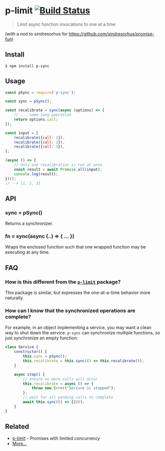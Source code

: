 # p-limit [![Build Status](https://travis-ci.org/djmitche/p-sync.svg?branch=master)](https://travis-ci.org/djmitche/p-sync)

> Limit async function invocations to one at a time

(with a nod to sindresorhus for https://github.com/sindresorhus/promise-fun)

## Install

```
$ npm install p-sync
```

## Usage

```js
const pSync = require('p-sync');

const sync = pSync();

const recalibrate = sync(async (options) => {
    // ... some long operation
    return options.call;
});

const input = [
	recalibrate({call: 1}),
	recalibrate({call: 2}),
	recalibrate({call: 3}),
];

(async () => {
	// Only one recalibration is run at once
	const result = await Promise.all(input);
	console.log(result);
})();
// --> [1, 2, 3]
```

## API

### sync = pSync()

Returns a synchronizer.

### fn = sync(async (..) => { ... })

Wraps the enclosed function such that one wrapped function may be executing at any time.

## FAQ

### How is this different from the [`p-limit`](https://github.com/sindresorhus/p-limit) package?

This package is similar, but expresses the one-at-a-time behavior more naturally.

### How can I know that the synchronized operations are complete?

For example, in an object implementing a service, you may want a clean way to shut down the service.
`p-sync` can synchronize multiple functions, so just synchronize an empty function:

```js
class Service {
    constructor() {
        this.sync = pSync();
        this.recalibrate = this.sync(() => this.recalibrate());
    }

    async stop() {
        // ensure no more calls will occur
        this.recalibrate = async () => {
            throw new Error("Serivce is stopped");
        };
        // wait for all pending calls to complete
        await this.sync(() => {})();
    }
}
```

## Related

- [p-limit](https://github.com/sindresorhus/p-limit) - Promises with limited concurrency
- [More…](https://github.com/sindresorhus/promise-fun)
